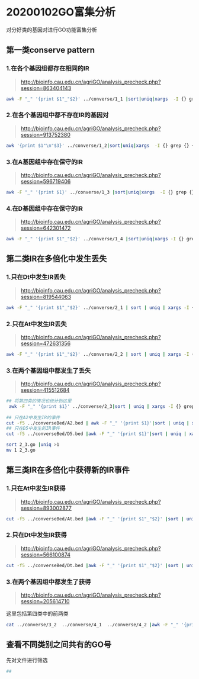 # 20200102GO富集分析

对分好类的基因对进行GO功能富集分析

## 第一类conserve pattern

### 1.在各个基因组都存在相同的IR

> http://bioinfo.cau.edu.cn/agriGO/analysis_precheck.php?session=863404143 

```bash
awk -F "_" '{print $1"_"$2}' ../converse/1_1 |sort|uniq|xargs  -I {} grep {} ../../../../GhDt_Gr_GhAt_Ga_end_noScaffold |awk '{print $1"\n"$3}' |xargs -I {} grep {} ~/genome_data/Ghirsutum_genome_HAU_v1.1/Gh_Noscagenes_GO_V3.annot >1_1.go
```

### 2.在各个基因组中都不存在IR的基因对

> http://bioinfo.cau.edu.cn/agriGO/analysis_precheck.php?session=913752380 

```bash
awk '{print $1"\n"$3}' ../converse/1_2|sort|uniq|xargs  -I {} grep {} ~/genome_data/Ghirsutum_genome_HAU_v1.1/Gh_Noscagenes_GO_V3.annot  >1_2.go
```

### 3.在A基因组中存在保守的IR

>  http://bioinfo.cau.edu.cn/agriGO/analysis_precheck.php?session=596719406 

```bash
awk -F "_" '{print $1}' ../converse/1_3 |sort|uniq|xargs  -I {} grep {} ../../../../GhDt_Gr_GhAt_Ga_end_noScaffold |awk '{print $1"\n"$3}' |xargs -I {} grep {} ~/genome_data/Ghirsutum_genome_HAU_v1.1/Gh_Noscagenes_GO_V3.annot  >1_3.go
```

### 4.在D基因组中存在保守的IR

>  http://bioinfo.cau.edu.cn/agriGO/analysis_precheck.php?session=642301472 

```bash
awk -F "_" '{print $1"_"$2}' ../converse/1_4 |sort|uniq|xargs -I {} grep {} ../../../../GhDt_Gr_GhAt_Ga_end_noScaffold | awk '{print $1"\n"$3}' | xargs -I {} grep {} ~/genome_data/Ghirsutum_genome_HAU_v1.1/Gh_Noscagenes_GO_V3.annot >1_4.go
```

## 第二类IR在多倍化中发生丢失

### 1.只在Dt中发生IR丢失

>  http://bioinfo.cau.edu.cn/agriGO/analysis_precheck.php?session=819544063 

```bash
awk -F "_" '{print $1"_"$2}' ../converse/2_1 | sort | uniq | xargs -I {} grep {} ../../../../GhDt_Gr_GhAt_Ga_end_noScaffold | awk '{print $1"\n"$3}' | xargs -I {} grep {} ~/genome_data/Ghirsutum_genome_HAU_v1.1/Gh_Noscagenes_GO_V3.annot > 2_1.go
```



### 2.只在At中发生IR丢失

>  http://bioinfo.cau.edu.cn/agriGO/analysis_precheck.php?session=472631356 

```bash
awk -F "_" '{print $1"_"$2}' ../converse/2_2 | sort | uniq | xargs -I {} grep {} ../../../../GhDt_Gr_GhAt_Ga_end_noScaffold | awk '{print $1"\n"$3}' | xargs -I {} grep {} ~/genome_data/Ghirsutum_genome_HAU_v1.1/Gh_Noscagenes_GO_V3.annot > 2_2.go
```



### 3.在两个基因组中都发生了丢失

>  http://bioinfo.cau.edu.cn/agriGO/analysis_precheck.php?session=415512684 

```bash
## 将第四类的情况也统计到这里
 awk -F "_" '{print $1}' ../converse/2_3|sort | uniq | xargs -I {} grep {} ../../../../GhDt_Gr_GhAt_Ga_end_noScaffold | awk '{print $1"\n"$3}' | xargs -I {} grep {} ~/genome_data/Ghirsutum_genome_HAU_v1.1/Gh_Noscagenes_GO_V3.annot >2_3.go
 
## 只在A2中发生IR的事件
cut -f5 ../converseBed/A2.bed | awk -F "_" '{print $1}'|sort | uniq | xargs -I {} grep {} ../../../../GhDt_Gr_GhAt_Ga_end_noScaffold | awk '{print $1"\n"$3}' | xargs -I {} grep {} ~/genome_data/Ghirsutum_genome_HAU_v1.1/Gh_Noscagenes_GO_V3.annot >>2_3.go
## 只在D5中发生的IR事件
cut -f5 ../converseBed/D5.bed |awk -F "_" '{print $1}'|sort | uniq | xargs -I {} grep {} ../../../../GhDt_Gr_GhAt_Ga_end_noScaffold | awk '{print $1"\n"$3}' | xargs -I {} grep {} ~/genome_data/Ghirsutum_genome_HAU_v1.1/Gh_Noscagenes_GO_V3.annot >>2_3.go

sort 2_3.go |uniq >1 
mv 1 2_3.go
```



## 第三类IR在多倍化中获得新的IR事件

### 1.只在At中发生IR获得

>  http://bioinfo.cau.edu.cn/agriGO/analysis_precheck.php?session=893002877 

```bash
cut -f5 ../converseBed/At.bed |awk -F "_" '{print $1"_"$2}' |sort | uniq | xargs -I {} grep {} ../../../../GhDt_Gr_GhAt_Ga_end_noScaffold | awk '{print $1"\n"$3}' | xargs -I {} grep {} ~/genome_data/Ghirsutum_genome_HAU_v1.1/Gh_Noscagenes_GO_V3.annot >3_1.go
```



### 2.只在Dt中发生IR获得

>  http://bioinfo.cau.edu.cn/agriGO/analysis_precheck.php?session=566100874 

```bash
cut -f5 ../converseBed/Dt.bed |awk -F "_" '{print $1"_"$2}' |sort | uniq | xargs -I {} grep {} ../../../../GhDt_Gr_GhAt_Ga_end_noScaffold | awk '{print $1"\n"$3}' | xargs -I {} grep {} ~/genome_data/Ghirsutum_genome_HAU_v1.1/Gh_Noscagenes_GO_V3.annot >3_3.go
```



### 3.在两个基因组中都发生了获得

>  http://bioinfo.cau.edu.cn/agriGO/analysis_precheck.php?session=205614710 

这里包括第四类中的前两类

```bash
cat ../converse/3_2  ../converse/4_1  ../converse/4_2 |awk -F "_" '{print $1"_"$2}'|xargs -I {} grep {} ../../../../GhDt_Gr_GhAt_Ga_end_noScaffold | awk '{print $1"\n"$3}'|sort |uniq |xargs -I {} grep {} ~/genome_data/Ghirsutum_genome_HAU_v1.1/Gh_Noscagenes_GO_V3.annot >3_2.go
```



## 查看不同类别之间共有的GO号

先对文件进行筛选

```bash
##
```







